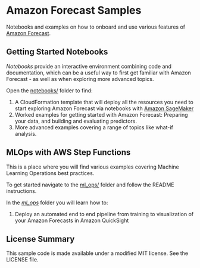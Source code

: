# Amazon Forecast Samples

Notebooks and examples on how to onboard and use various features of [Amazon Forecast](https://aws.amazon.com/forecast/).

## Getting Started Notebooks

*Notebooks* provide an interactive environment combining code and documentation, which can be a useful way to first get familiar with Amazon Forecast - as well as when exploring more advanced topics.

Open the [notebooks/](notebooks/) folder to find:

1. A CloudFormation template that will deploy all the resources you need to start exploring Amazon Forecast via notebooks with [Amazon SageMaker](https://docs.aws.amazon.com/sagemaker/latest/dg/nbi.html)
2. Worked examples for getting started with Amazon Forecast: Preparing your data, and building and evaluating predictors.
3. More advanced examples covering a range of topics like what-if analysis.

## MLOps with AWS Step Functions

This is a place where you will find various examples covering Machine Learning Operations best practices.

To get started navigate to the [ml_ops/](ml_ops/) folder and follow the README instructions.

In the [*ml_ops*](ml_ops) folder you will learn how to:

1. Deploy an automated end to end pipeline from training to visualization of your Amazon Forecasts in Amazon QuickSight

## License Summary

This sample code is made available under a modified MIT license. See the LICENSE file.
